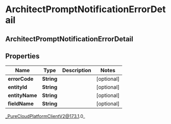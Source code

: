 # ArchitectPromptNotificationErrorDetail

## ArchitectPromptNotificationErrorDetail

## Properties

|Name | Type | Description | Notes|
|------------ | ------------- | ------------- | -------------|
| **errorCode** | **String** |  | [optional] |
| **entityId** | **String** |  | [optional] |
| **entityName** | **String** |  | [optional] |
| **fieldName** | **String** |  | [optional] |



_PureCloudPlatformClientV2@173.1.0_
